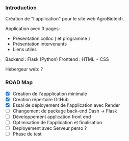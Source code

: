 ### Introduction 
Création de "l'application" pour le site web AgroBiotech.

Application avec 3 pages:
- Présentation colloc ( et programme )
- Présentation intervenants
- Liens utiles

Backend : Flask (Python)
Frontend : HTML + CSS

Hebergeur web: ?

### ROAD Map
- [x] Creation de l'appplication minimale
- [x] Creation répertoire GitHub
- [x] Essai de déployement de l'application avec Render
- [ ] Changement de package back-end Dash -> Flask
- [ ] Développement application front end
- [ ] Optimisation de l'application et finalisation
- [ ] Deployement avec Serveur perso ?
- [ ] Phase de test
